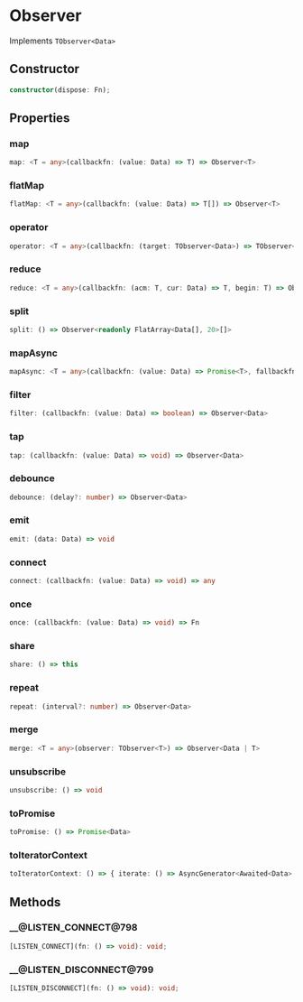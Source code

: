 # Observer

Implements `TObserver<Data>`

## Constructor

```ts
constructor(dispose: Fn);
```

## Properties

### map

```ts
map: <T = any>(callbackfn: (value: Data) => T) => Observer<T>
```

### flatMap

```ts
flatMap: <T = any>(callbackfn: (value: Data) => T[]) => Observer<T>
```

### operator

```ts
operator: <T = any>(callbackfn: (target: TObserver<Data>) => TObserver<T>) => TObserver<T>
```

### reduce

```ts
reduce: <T = any>(callbackfn: (acm: T, cur: Data) => T, begin: T) => Observer<T>
```

### split

```ts
split: () => Observer<readonly FlatArray<Data[], 20>[]>
```

### mapAsync

```ts
mapAsync: <T = any>(callbackfn: (value: Data) => Promise<T>, fallbackfn?: (e: Error) => void) => Observer<T>
```

### filter

```ts
filter: (callbackfn: (value: Data) => boolean) => Observer<Data>
```

### tap

```ts
tap: (callbackfn: (value: Data) => void) => Observer<Data>
```

### debounce

```ts
debounce: (delay?: number) => Observer<Data>
```

### emit

```ts
emit: (data: Data) => void
```

### connect

```ts
connect: (callbackfn: (value: Data) => void) => any
```

### once

```ts
once: (callbackfn: (value: Data) => void) => Fn
```

### share

```ts
share: () => this
```

### repeat

```ts
repeat: (interval?: number) => Observer<Data>
```

### merge

```ts
merge: <T = any>(observer: TObserver<T>) => Observer<Data | T>
```

### unsubscribe

```ts
unsubscribe: () => void
```

### toPromise

```ts
toPromise: () => Promise<Data>
```

### toIteratorContext

```ts
toIteratorContext: () => { iterate: () => AsyncGenerator<Awaited<Data>, void, unknown>; done(): void; }
```

## Methods

### __@LISTEN_CONNECT@798

```ts
[LISTEN_CONNECT](fn: () => void): void;
```

### __@LISTEN_DISCONNECT@799

```ts
[LISTEN_DISCONNECT](fn: () => void): void;
```

